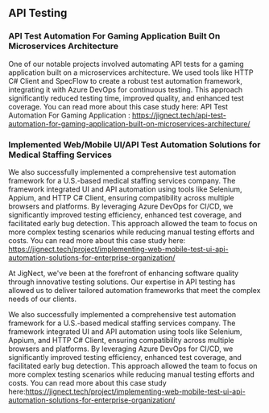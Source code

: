 ## API Testing

### API Test Automation For Gaming Application Built On Microservices Architecture

One of our notable projects involved automating API tests for a gaming application built on a microservices architecture. We used tools like HTTP C# Client and SpecFlow to create a robust test automation framework, integrating it with Azure DevOps for continuous testing. This approach significantly reduced testing time, improved quality, and enhanced test coverage. You can read more about this case study here:
API Test Automation For Gaming Application : https://jignect.tech/api-test-automation-for-gaming-application-built-on-microservices-architecture/

### Implemented Web/Mobile UI/API Test Automation Solutions for Medical Staffing Services

We also successfully implemented a comprehensive test automation framework for a U.S.-based medical staffing services company. The framework integrated UI and API automation using tools like Selenium, Appium, and HTTP C# Client, ensuring compatibility across multiple browsers and platforms. By leveraging Azure DevOps for CI/CD, we significantly improved testing efficiency, enhanced test coverage, and facilitated early bug detection. This approach allowed the team to focus on more complex testing scenarios while reducing manual testing efforts and costs. You can read more about this case study here: https://jignect.tech/project/implementing-web-mobile-test-ui-api-automation-solutions-for-enterprise-organization/ 

At JigNect, we've been at the forefront of enhancing software quality through innovative testing solutions. Our expertise in API testing has allowed us to deliver tailored automation frameworks that meet the complex needs of our clients. 

We also successfully implemented a comprehensive test automation framework for a U.S.-based medical staffing services company. The framework integrated UI and API automation using tools like Selenium, Appium, and HTTP C# Client, ensuring compatibility across multiple browsers and platforms. By leveraging Azure DevOps for CI/CD, we significantly improved testing efficiency, enhanced test coverage, and facilitated early bug detection. This approach allowed the team to focus on more complex testing scenarios while reducing manual testing efforts and costs. You can read more about this case study here:https://jignect.tech/project/implementing-web-mobile-test-ui-api-automation-solutions-for-enterprise-organization/